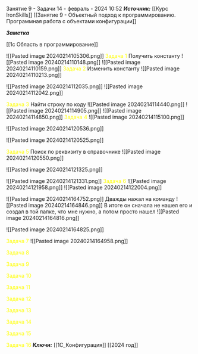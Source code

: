 
Занятие 9 - Задачи
 14 - февраль - 2024  10:52 
***Источник:***  [[Курс IronSkills]] [[Занятие 9 - Объектный подход к программированию. Программная работа с объектами конфигурации]]

***Заметка*** 

[[1с Область в программирование]]

![[Pasted image 20240214105306.png]]
<span style="color: Yellow">Задача 1</span>
Получить константу
![[Pasted image 20240214110148.png]]
![[Pasted image 20240214110159.png]]
<span style="color: Yellow">Задача 2</span>
Изменить константу
![[Pasted image 20240214110213.png]]

![[Pasted image 20240214112035.png]]
![[Pasted image 20240214112042.png]]

<span style="color: Yellow">Задача 3</span>
Найти строку по коду
![[Pasted image 20240214114440.png]]
![[Pasted image 20240214114905.png]]
![[Pasted image 20240214114850.png]]
<span style="color: Yellow">Задача 4</span>
![[Pasted image 20240214115100.png]]

![[Pasted image 20240214120536.png]]

![[Pasted image 20240214120525.png]]

<span style="color: Yellow">Задача 5</span>
Поиск по реквизиту в справочнике
![[Pasted image 20240214120550.png]]

![[Pasted image 20240214121325.png]]

![[Pasted image 20240214121331.png]]
<span style="color: Yellow">Задача 6</span>
![[Pasted image 20240214121958.png]]
![[Pasted image 20240214122004.png]]

![[Pasted image 20240214164752.png]]
Дважды нажал на команду
![[Pasted image 20240214164846.png]]
В итоге он сначала не нашел его и создал в той папке, что мне нужно, а потом просто нашел
![[Pasted image 20240214164816.png]]

![[Pasted image 20240214164825.png]]

<span style="color: Yellow">Задача 7</span>
![[Pasted image 20240214164958.png]]



<span style="color: Yellow">Задача 8</span>

<span style="color: Yellow">Задача 9</span>

<span style="color: Yellow">Задача 10</span>

<span style="color: Yellow">Задача 11</span>

<span style="color: Yellow">Задача 12</span>

<span style="color: Yellow">Задача 13</span>

<span style="color: Yellow">Задача 14</span>

<span style="color: Yellow">Задача 15</span>

<span style="color: Yellow">Задача 16</span>
***Ключи:*** [[1С_Конфигурация]] [[2024 год]]  
